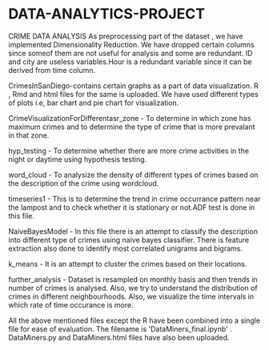 # DATA-ANALYTICS-PROJECT
CRIME DATA ANALYSIS
As preprocessing part of the dataset , we have implemented Dimensionality Reduction. We have dropped certain columns since someof them are not useful for analysis and some are redundant. ID and city are useless variables.Hour is a redundant variable since it can be derived from time column.

CrimesInSanDiego-contains certain graphs as a part of data visualization. R , Rmd and html files for the same is uploaded. We have used different types of plots i.e, bar chart and pie chart for visualization.

CrimeVisualizationForDifferentasr_zone - To determine in which zone has maximum crimes and to determine the type of crime that is more prevalant in that zone.

hyp_testing - To determine whether there are more crime activities in the night or daytime using hypothesis testing.

word_cloud - To analysize the density of different types of crimes based on the description of the crime using wordcloud.

timeseries1 - This is to determine the trend in crime occurrance pattern near the lampost and to check whether it is stationary or not.ADF test is done in this file.

NaiveBayesModel - In this file there is an attempt to classify the description into different type of crimes using naive bayes classifier. There is feature extraction also  done to identify most correlated unigrams and bigrams.

k_means - It is an attempt to cluster the crimes based on their locations.

further_analysis - Dataset is resampled on monthly basis and then trends in number of crimes is analysed. Also, we try to understand the distribution of crimes in different neighbourhoods. Also, we visualize  the time intervals in which rate of time occurance is more.

All the above mentioned files except the R have been combined into a single file for ease of evaluation. The filename is 'DataMiners_final.ipynb' . DataMiners.py and DataMiners.html files have also been uploaded. 
